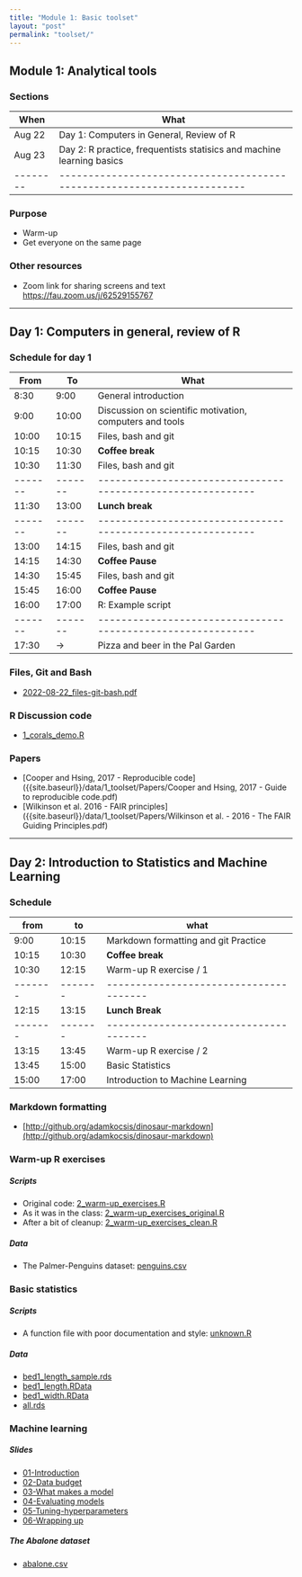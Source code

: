 ```yaml
---
title: "Module 1: Basic toolset"
layout: "post" 
permalink: "toolset/"
---
```


## Module 1: Analytical tools

### Sections

| When   | What                                                                  |
|--------|-----------------------------------------------------------------------|
| Aug 22 | Day 1: Computers in General, Review of R                              |
| Aug 23 | Day 2: R practice, frequentists statisics and machine learning basics |
|--------|-----------------------------------------------------------------------|

### Purpose

-   Warm-up
-   Get everyone on the same page

### Other resources
- Zoom link for sharing screens and text <https://fau.zoom.us/j/62529155767>

------------------------------------------------------------------------

## Day 1: Computers in general, review of R

### Schedule for day 1

| From  | To    | What                                                      |
|-------|-------|-----------------------------------------------------------|
| 8:30  | 9:00  | General introduction                                      |
| 9:00  | 10:00 | Discussion on scientific motivation, computers  and tools |
| 10:00 | 10:15 | Files, bash and git                                       |
| 10:15 | 10:30 | **Coffee break**                                          |
| 10:30 | 11:30 | Files, bash and git                                       |
|-------|-------|-----------------------------------------------------------|
| 11:30 | 13:00 | **Lunch break**                                           |
|-------|-------|-----------------------------------------------------------|
| 13:00 | 14:15 | Files, bash and git                                       |
| 14:15 | 14:30 | **Coffee Pause**                                          |
| 14:30 | 15:45 | Files, bash and git                                       |
| 15:45 | 16:00 | **Coffee Pause**                                          |
| 16:00 | 17:00 | R: Example script                                         |
|-------|-------|-----------------------------------------------------------|
| 17:30 | -\>   | Pizza and beer in the Pal Garden                          |

### Files, Git and Bash

-   [2022-08-22_files-git-bash.pdf]({{site.baseurl}}/slides/1_toolset/2022-08-22_files-git-bash.pdf)

### R Discussion code

-   [1_corals_demo.R]({{site.baseurl}}/data/1_toolset/1_corals_demo.R)

### Papers

-   [Cooper and Hsing, 2017 - Reproducible code]({{site.baseurl}}/data/1_toolset/Papers/Cooper and Hsing, 2017 - Guide to reproducible code.pdf)
-   [Wilkinson et al. 2016 - FAIR principles]({{site.baseurl}}/data/1_toolset/Papers/Wilkinson et al. - 2016 - The FAIR Guiding Principles.pdf)

------------------------------------------------------------------------

## Day 2: Introduction to Statistics and Machine Learning

### Schedule

| from  | to    | what                                 |
|-------|-------|--------------------------------------|
| 9:00  | 10:15 | Markdown formatting and git Practice |
| 10:15 | 10:30 | **Coffee break**                     |
| 10:30 | 12:15 | Warm-up R exercise / 1                |
|-------|-------|--------------------------------------|
| 12:15 | 13:15 | **Lunch Break**                      |
|-------|-------|--------------------------------------|
| 13:15 | 13:45 | Warm-up R exercise / 2                |
| 13:45 | 15:00 | Basic Statistics                     |
| 15:00 | 17:00 | Introduction to Machine Learning     |

### Markdown formatting 

- [http://github.org/adamkocsis/dinosaur-markdown](http://github.org/adamkocsis/dinosaur-markdown)

### Warm-up R exercises 

##### Scripts
-   Original code: [2_warm-up_exercises.R]({{site.baseurl}}/data/1_toolset/2_warm-up_exercises.R)
-   As it was in the class: [2_warm-up_exercises_original.R]({{site.baseurl}}/data/1_toolset/2_warm-up_exercises_original.R)
-   After a bit of cleanup: [2_warm-up_exercises_clean.R]({{site.baseurl}}/data/1_toolset/2_warm-up_exercises_clean.R)

##### Data
-   The Palmer-Penguins dataset: [penguins.csv]({{site.baseurl}}/data/1_toolset/penguins.csv)


### Basic statistics 


##### Scripts
-   A function file with poor documentation and style: [unknown.R]({{site.baseurl}}/data/1_toolset/unknown.R)

##### Data
-   [bed1_length_sample.rds]({{site.baseurl}}/data/1_toolset/bed1_length_sample.rds)
-   [bed1_length.RData]({{site.baseurl}}/data/1_toolset/bed1_length.RData)
-   [bed1_width.RData]({{site.baseurl}}/data/1_toolset/bed1_width.RData)
-   [all.rds]({{site.baseurl}}/data/1_toolset/all.rds)



### Machine learning

##### Slides

-   [01-Introduction]({{site.baseurl}}/slides/1_toolset/ml/01-introduction.html)
-   [02-Data budget]({{site.baseurl}}/slides/1_toolset/ml/02-data-budget.html)
-   [03-What makes a model]({{site.baseurl}}/slides/1_toolset/ml/03-what-makes-a-model.html)
-   [04-Evaluating models]({{site.baseurl}}/slides/1_toolset/ml/04-evaluating-models.html)
-   [05-Tuning-hyperparameters]({{site.baseurl}}/slides/1_toolset/ml/05-tuning-hyperparameters.html)
-   [06-Wrapping up]({{site.baseurl}}/slides/1_toolset/ml/06-wrapping-up.html)

##### The Abalone dataset
-   [abalone.csv]({{site.baseurl}}/data/1_toolset/abalone.csv)
